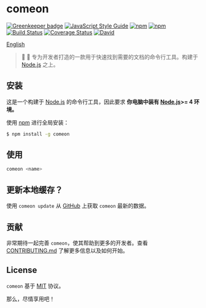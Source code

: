 # comeon

[![Greenkeeper badge](https://badges.greenkeeper.io/sqrthree/comeon.svg)](https://greenkeeper.io/)
[![JavaScript Style Guide](https://img.shields.io/badge/code_style-standard-brightgreen.svg)](https://standardjs.com)
[![npm](https://img.shields.io/npm/v/comeon.svg)](https://www.npmjs.com/package/comeon)
[![npm](https://img.shields.io/npm/l/comeon.svg)](https://www.npmjs.com/package/comeon)
[![Build Status](https://travis-ci.org/sqrthree/comeon.svg?branch=master)](https://travis-ci.org/sqrthree/comeon)
[![Coverage Status](https://coveralls.io/repos/github/sqrthree/comeon/badge.svg?branch=master)](https://coveralls.io/github/sqrthree/comeon?branch=master)
[![David](https://img.shields.io/david/sqrthree/comeon.svg)](https://www.npmjs.com/package/comeon)

[English](./README.md)

> :beer: :rocket:  专为开发者打造的一款用于快速找到需要的文档的命令行工具。构建于 [Node.js](https://nodejs.org/en/) 之上。

## 安装

这是一个构建于 [Node.js](https://nodejs.org/en/) 的命令行工具，因此要求 **你电脑中装有 [Node.js](https://nodejs.org/en/)>= 4 环境。**

使用 [npm](https://github.com/npm/npm) 进行全局安装：

```bash
$ npm install -g comeon
```

## 使用

```bash
comeon <name>
```

## 更新本地缓存？

使用 `comeon update` 从 [GitHub](https://github.com/sqrthree/comeon) 上获取 `comeon` 最新的数据。

## 贡献

非常期待一起完善 `comeon`，使其帮助到更多的开发者。查看 [CONTRIBUTING.md](./CONTRIBUTING.md) 了解更多信息以及如何开始。

## License

`comeon` 基于 [MIT](https://github.com/sqrthree/comeon/blob/master/LICENSE) 协议。

那么，尽情享用吧！
